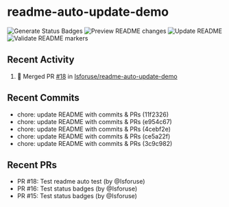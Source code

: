 # readme-auto-update-demo
<!--START_SECTION:badges-->
<!--START_SECTION:badges-->
![Generate Status Badges](https://github.com/Isforuse/readme-auto-update-demo/actions/workflows/badges.yml/badge.svg)
![Preview README changes](https://github.com/Isforuse/readme-auto-update-demo/actions/workflows/preview-readme.yml/badge.svg)
![Update README](https://github.com/Isforuse/readme-auto-update-demo/actions/workflows/update-readme.yml/badge.svg)
![Validate README markers](https://github.com/Isforuse/readme-auto-update-demo/actions/workflows/validate-readme.yml/badge.svg)
<!--END_SECTION:badges-->
<!--END_SECTION:badges-->


## Recent Activity
<!--START_SECTION:activity-->
1. 🎉 Merged PR [#18](https://github.com/Isforuse/readme-auto-update-demo/pull/18) in [Isforuse/readme-auto-update-demo](https://github.com/Isforuse/readme-auto-update-demo)
<!--END_SECTION:activity-->

## Recent Commits
<!--START_SECTION:commits-->
- chore: update README with commits & PRs (11f2326)
- chore: update README with commits & PRs (e954c67)
- chore: update README with commits & PRs (4cebf2e)
- chore: update README with commits & PRs (ce5a22f)
- chore: update README with commits & PRs (3c9c982)
<!--END_SECTION:commits-->

## Recent PRs
<!--START_SECTION:prs-->
- PR #18: Test readme auto test (by @Isforuse)
- PR #16: Test status badges (by @Isforuse)
- PR #15: Test status badges (by @Isforuse)
<!--END_SECTION:prs-->
